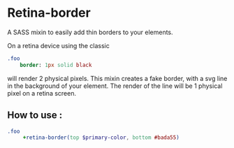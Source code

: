 # Retina-border
A SASS mixin to easily add thin borders to your elements.

On a retina device using the classic
```sass
.foo
    border: 1px solid black
```

will render 2 physical pixels.
This mixin creates a fake border, with a svg line in the background of your element.
The render of the line will be 1 physical pixel on a retina screen.

## How to use : 

```sass
.foo
     +retina-border(top $primary-color, bottom #bada55)
```
